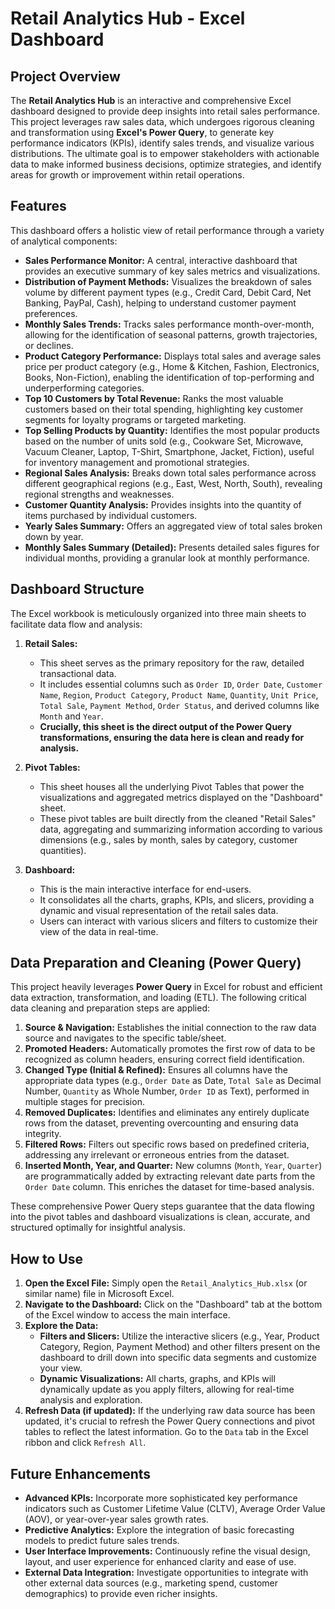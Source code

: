 # Retail Analytics Hub - Excel Dashboard

## Project Overview

The **Retail Analytics Hub** is an interactive and comprehensive Excel dashboard designed to provide deep insights into retail sales performance. This project leverages raw sales data, which undergoes rigorous cleaning and transformation using **Excel's Power Query**, to generate key performance indicators (KPIs), identify sales trends, and visualize various distributions. The ultimate goal is to empower stakeholders with actionable data to make informed business decisions, optimize strategies, and identify areas for growth or improvement within retail operations.

## Features

This dashboard offers a holistic view of retail performance through a variety of analytical components:

* **Sales Performance Monitor:** A central, interactive dashboard that provides an executive summary of key sales metrics and visualizations.
* **Distribution of Payment Methods:** Visualizes the breakdown of sales volume by different payment types (e.g., Credit Card, Debit Card, Net Banking, PayPal, Cash), helping to understand customer payment preferences.
* **Monthly Sales Trends:** Tracks sales performance month-over-month, allowing for the identification of seasonal patterns, growth trajectories, or declines.
* **Product Category Performance:** Displays total sales and average sales price per product category (e.g., Home & Kitchen, Fashion, Electronics, Books, Non-Fiction), enabling the identification of top-performing and underperforming categories.
* **Top 10 Customers by Total Revenue:** Ranks the most valuable customers based on their total spending, highlighting key customer segments for loyalty programs or targeted marketing.
* **Top Selling Products by Quantity:** Identifies the most popular products based on the number of units sold (e.g., Cookware Set, Microwave, Vacuum Cleaner, Laptop, T-Shirt, Smartphone, Jacket, Fiction), useful for inventory management and promotional strategies.
* **Regional Sales Analysis:** Breaks down total sales performance across different geographical regions (e.g., East, West, North, South), revealing regional strengths and weaknesses.
* **Customer Quantity Analysis:** Provides insights into the quantity of items purchased by individual customers.
* **Yearly Sales Summary:** Offers an aggregated view of total sales broken down by year.
* **Monthly Sales Summary (Detailed):** Presents detailed sales figures for individual months, providing a granular look at monthly performance.

## Dashboard Structure

The Excel workbook is meticulously organized into three main sheets to facilitate data flow and analysis:

1.  **Retail Sales:**
    * This sheet serves as the primary repository for the raw, detailed transactional data.
    * It includes essential columns such as `Order ID`, `Order Date`, `Customer Name`, `Region`, `Product Category`, `Product Name`, `Quantity`, `Unit Price`, `Total Sale`, `Payment Method`, `Order Status`, and derived columns like `Month` and `Year`.
    * **Crucially, this sheet is the direct output of the Power Query transformations, ensuring the data here is clean and ready for analysis.**

2.  **Pivot Tables:**
    * This sheet houses all the underlying Pivot Tables that power the visualizations and aggregated metrics displayed on the "Dashboard" sheet.
    * These pivot tables are built directly from the cleaned "Retail Sales" data, aggregating and summarizing information according to various dimensions (e.g., sales by month, sales by category, customer quantities).

3.  **Dashboard:**
    * This is the main interactive interface for end-users.
    * It consolidates all the charts, graphs, KPIs, and slicers, providing a dynamic and visual representation of the retail sales data.
    * Users can interact with various slicers and filters to customize their view of the data in real-time.

## Data Preparation and Cleaning (Power Query)

This project heavily leverages **Power Query** in Excel for robust and efficient data extraction, transformation, and loading (ETL). The following critical data cleaning and preparation steps are applied:

1.  **Source & Navigation:** Establishes the initial connection to the raw data source and navigates to the specific table/sheet.
2.  **Promoted Headers:** Automatically promotes the first row of data to be recognized as column headers, ensuring correct field identification.
3.  **Changed Type (Initial & Refined):** Ensures all columns have the appropriate data types (e.g., `Order Date` as Date, `Total Sale` as Decimal Number, `Quantity` as Whole Number, `Order ID` as Text), performed in multiple stages for precision.
4.  **Removed Duplicates:** Identifies and eliminates any entirely duplicate rows from the dataset, preventing overcounting and ensuring data integrity.
5.  **Filtered Rows:** Filters out specific rows based on predefined criteria, addressing any irrelevant or erroneous entries from the dataset.
6.  **Inserted Month, Year, and Quarter:** New columns (`Month`, `Year`, `Quarter`) are programmatically added by extracting relevant date parts from the `Order Date` column. This enriches the dataset for time-based analysis.

These comprehensive Power Query steps guarantee that the data flowing into the pivot tables and dashboard visualizations is clean, accurate, and structured optimally for insightful analysis.

## How to Use

1.  **Open the Excel File:** Simply open the `Retail_Analytics_Hub.xlsx` (or similar name) file in Microsoft Excel.
2.  **Navigate to the Dashboard:** Click on the "Dashboard" tab at the bottom of the Excel window to access the main interface.
3.  **Explore the Data:**
    * **Filters and Slicers:** Utilize the interactive slicers (e.g., Year, Product Category, Region, Payment Method) and other filters present on the dashboard to drill down into specific data segments and customize your view.
    * **Dynamic Visualizations:** All charts, graphs, and KPIs will dynamically update as you apply filters, allowing for real-time analysis and exploration.
4.  **Refresh Data (if updated):** If the underlying raw data source has been updated, it's crucial to refresh the Power Query connections and pivot tables to reflect the latest information. Go to the `Data` tab in the Excel ribbon and click `Refresh All`.

## Future Enhancements

* **Advanced KPIs:** Incorporate more sophisticated key performance indicators such as Customer Lifetime Value (CLTV), Average Order Value (AOV), or year-over-year sales growth rates.
* **Predictive Analytics:** Explore the integration of basic forecasting models to predict future sales trends.
* **User Interface Improvements:** Continuously refine the visual design, layout, and user experience for enhanced clarity and ease of use.
* **External Data Integration:** Investigate opportunities to integrate with other external data sources (e.g., marketing spend, customer demographics) to provide even richer insights.
